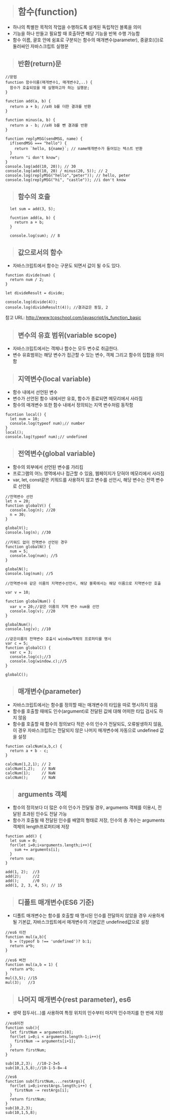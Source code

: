 > # 함수(function)
  - 하나의 특별한 목적의 작업을 수행하도록 설계된 독립적인 블록을 의미
  - 기능을 하나 만들고 필요할 때 호출하면 해당 기능을 반복 수행 가능함
  - 함수 이름, 괄호 안에 쉼표로 구분되는 함수의 매개변수(parameter), 중괄호({})로 둘러싸인 자바스크립트 실행문

> ## 반환(return)문

  ```
  //문법
  function 함수이름(매개변수1, 매개변수2,..) {
    함수가 호출되었을 때 실행하고자 하는 실행문;
  }
  
  function add(a, b) {
    return a + b; //a와 b를 더한 결과를 반환
  }
  
  function minus(a, b) {
    return a - b; //a와 b를 뺀 결과를 반환
  }
  
  function replyMSG(sendMSG, name) {
    if(sendMSG === "hello") {
      return `hello, ${name}`; // name매개변수가 들어있는 텍스트 반환
    } 
    return "i don't know";
  }
  console.log(add(10, 20)); // 30
  console.log(add(10, 20) / minus(20, 5)); // 2
  console.log(replyMSG("hello","peter")); // hello, peter
  console.log(replyMSG("hi", "castle")); //i don't know
  ```
  
> ## 함수의 호출
  ```
    let sum = add(3, 5);
    
    fucntion add(a, b) {
      return a + b;
    }
    
    console.log(sum); // 8
  ```
  
> ## 값으로서의 함수
  - 자바스크립트에서 함수는 구문도 되면서 값이 될 수도 있다.
  ```
  function divide(num) {
    return num / 2;
  }
  
  let divideResult = divide;
  
  console.log(divide(4));
  console.log(divideResult(4)); //결과값은 동일, 2
  ```
참고 URL: http://www.tcpschool.com/javascript/js_function_basic

> ## 변수의 유효 범위(variable scope)
  - 자바스크립트에서는 객체나 함수는 모두 변수로 취급한다.
  - 변수 유효범위는 해당 변수가 접근할 수 있는 변수, 객체 그리고 함수의 집합을 의미함
  
  
> ## 지역변수(local variable)
  - 함수 내에서 선언된 변수
  - 변수가 선언된 함수 내에서만 유효, 함수가 종료되면 메모리에서 사라짐
  - 함수의 매개변수 또한 함수 내에서 정의되는 지역 변수처럼 동작함
  ```
  fucntion local() {
    let num = 10;
    console.log(typeof num);// number
  }
  local();
  console.log(typeof num);// undefined
  ```

> ## 전역변수(global variable)
  - 함수의 외부에서 선언된 변수를 가리킴
  - 프로그램의 어느 영역에서나 접근할 수 있음, 웹페이지가 닫혀야 메모리에서 사라짐
  - var, let, const같은 키워드를 사용하지 않고 변수를 선언시, 해당 변수는 전역 변수로 선언됨

  ```
  //전역변수 선언
  let n = 20;
  function globalV() {
    console.log(n); //20
    n = 30;
  }
  
  globalV();
  console.log(n); //30
  
  //키워드 없이 전역변수 선언된 경우
  function globalN() {
    num = 5;
    console.log(num); //5
  }
  
  globalN();
  console.log(num); //5
  
  //전역변수와 같은 이름의 지역변수선언시, 해당 블록에서는 해당 이름으로 지역변수만 호출
  
  var v = 10;
  
  function globalNum() {
    var v = 20;//같은 이름의 지역 변수 num을 선언
    console.log(v); //20
  }
  
  globalNum();
  console.log(v); //10
  
  //같은이름의 전역변수 호출시 window객체의 프로퍼티를 명시
  var c = 5;
  function globalC() {
    var c = 3;
    console.log(c);//3
    console.log(window.c);//5
  }
  
  globalC();
  ```

> ## 매개변수(parameter)
  - 자바스크립트에서는 함수를 정의할 때는 매개변수의 타입을 따로 명시하지 않음
  - 함수를 호출할 때에도 인수(argument)로 전달된 값에 대해 어떠한 타입 검사도 하지 않음
  - 함수를 호출할 때 함수의 정의보다 적은 수의 인수가 전달되도, 오류발생하지 않음, 이 경우 자바스크립트는 전달되지 않은 나머지 매개변수에 자동으로 undefined 값을 설정
  ```
  function calcNum(a,b,c) {
    return a + b - c;
  }
  
  calcNum(1,2,1); // 2
  calcNum(1,2);   // NaN
  calcNum(1);     // NaN
  calcNum();      // NaN
  ```
  
> ## arguments 객체
  - 함수의 정의보다 더 많은 수의 인수가 전달될 경우, arguments 객체를 이용시, 전달된 초과된 인수도 전달 가능
  - 함수가 호출될 때 전달된 인수를 배열의 형태로 저장, 인수의 총 개수는 arguments 객체의 length프로퍼티에 저장
  ```
  function add() {
    let sum = 0;
    for(let i=0;i<arguments.length;i++){
      sum += arguments[i];
    }
    return sum;
  }
  
  add(1, 2);  //3
  add(2);     //2
  add();      //0
  add(1, 2, 3, 4, 5); // 15
  ```
  
> ## 디폴트 매개변수(ES6 기준)
  - 디폴트 매개변수는 함수를 호출할 때 명시된 인수를 전달하지 않았을 경우 사용하게 될 기본값, 자바스크립트에서 매개변수의 기본값은 undefined값으로 설정
  ```
  //es6 이전
  function mul(a,b){
    b = (typeof b !== 'undefined')? b:1;
    return a*b;
  }
  
  //es6 버전
  function mul(a,b = 1) {
    return a*b;
  }
  mul(3,5); //15
  mul(3);   //3
  ```

> ## 나머지 매개변수(rest parameter), es6
  - 생략 접두사(...)를 사용하여 특정 위치의 인수부터 마지막 인수까지를 한 번에 지정
  ```
  //es6이전
  function sub(){
    let firstNum = arguments[0];
    for(let i=0;i < arguments.length-1;i++){
      firstNum -= arguments[i+1];
    }
    return firstNum;
  }
  
  sub(10,2,3);  //10-2-3=5
  sub(10,1,5,8);//10-1-5-8=-4
  
  //es6
  function sub(firstNum,...restArgs){
    for(let i=0;i<restArgs.length;i++) {
      firstNum -= restArgs[i];
    }
    return firstNum;
  }
  sub(10,2,3);
  sub(10,1,5,8);
  ```
